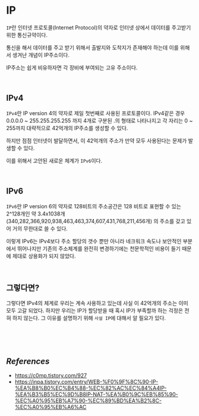 # IP
`IP`란 인터넷 프로토콜(Internet Protocol)의 약자로 인터넷 상에서 데이터를 주고받기 위한 통신규약이다.

통신을 해서 데이터를 주고 받기 위해서 출발지와 도착지가 존재해야 하는데 이를 위해서 생겨난 개념이 IP주소이다.

IP주소는 쉽게 비유하자면 각 장비에 부여되는 고유 주소이다.

<br/>

## IPv4
`IPv4`란 IP version 4의 약자로 제일 첫번째로 사용된 프로토콜이다. IPv4같은 경우 0.0.0.0 ~ 255.255.255.255 까지 4개로 구분된 .의 형태로 나타나지고 각 자리는 0 ~ 255까지 대략적으로 42억개의 IP주소를 생성할 수 있다.

하지만 점점 인터넷이 발달하면서, 이 42억개의 주소가 만약 모두 사용된다는 문제가 발생할 수 있다.

이를 위해서 고안된 새로운 체계가 `IPv6`이다.

<br/>

## IPv6
`IPv6`란 IP version 6의 약자로 128비트의 주소공간은 128 비트로 표현할 수 있는 2^128개인 약 3.4x1038개(340,282,366,920,938,463,463,374,607,431,768,211,456개) 의 주소를 갖고 있어 거의 무한대로 쓸 수 있다.

이렇게 IPv6는 IPv4보다 주소 할당의 갯수 뿐만 아니라 네크워크 속도나 보안적인 부분에서 뛰어나지만 기존의 주소체계를 완전히 변경하기에는 천문학적인 비용이 들기 때문에 제대로 상용화가 되지 않았다.

<br/>

## 그렇다면?
그렇다면 IPv4의 체계로 우리는 계속 사용하고 있는데 사실 이 42억개의 주소는 이미 모두 고갈 되었다. 하지만 우리는 IP가 할당받을 때 혹시 IP가 부족할까 하는 걱정은 전혀 하지 않는다. 그 이유를 설명하기 위해 `사설 IP`에 대해서 알 필요가 있다.


<br/>
<br/>
<br/>

## _References_
- https://c0mp.tistory.com/927
- https://inpa.tistory.com/entry/WEB-%F0%9F%8C%90-IP-%EA%B8%B0%EC%B4%88-%EC%82%AC%EC%84%A4IP-%EA%B3%B5%EC%9D%B8IP-NAT-%EA%B0%9C%EB%85%90-%EC%A0%95%EB%A7%90-%EC%89%BD%EA%B2%8C-%EC%A0%95%EB%A6%AC